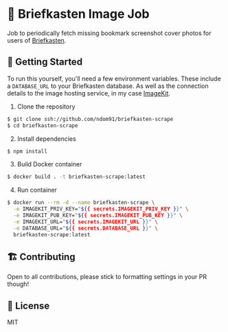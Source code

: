 # 📸 Briefkasten Image Job

Job to periodically fetch missing bookmark screenshot cover photos for users of [Briefkasten](https://github.com/ndom91/briefkasten).

## 🚀 Getting Started

To run this yourself, you'll need a few environment variables. These include a `DATABASE_URL` to your Briefkasten database. As well as the connection details to the image hosting service, in my case [ImageKit](https://imagekit.io).

1. Clone the repository

```sh
$ git clone ssh://github.com/ndom91/briefkasten-scrape
$ cd briefkasten-scrape
```

2. Install dependencies

```sh
$ npm install
```

3. Build Docker container

```sh
$ docker build . -t briefkasten-scrape:latest
```

4. Run container

```sh
$ docker run --rm -d --name briefkasten-scrape \
  -e IMAGEKIT_PRIV_KEY="${{ secrets.IMAGEKIT_PRIV_KEY }}" \
  -e IMAGEKIT_PUB_KEY="${{ secrets.IMAGEKIT_PUB_KEY }}" \
  -e IMAGEKIT_URL="${{ secrets.IMAGEKIT_URL }}" \
  -e DATABASE_URL="${{ secrets.DATABASE_URL }}" \
  briefkasten-scrape:latest
```

## 🏗 Contributing

Open to all contributions, please stick to formatting settings in your PR though!

## 📝 License

MIT
